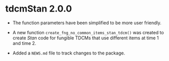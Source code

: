 # tdcmStan 2.0.0

* The function parameters have been simplified to be more user friendly.

* A new function `create_fng_no_common_items_stan_tdcm()` was created to create *Stan* code for fungible TDCMs that use different items at time 1 and time 2.

* Added a `NEWS.md` file to track changes to the package.
